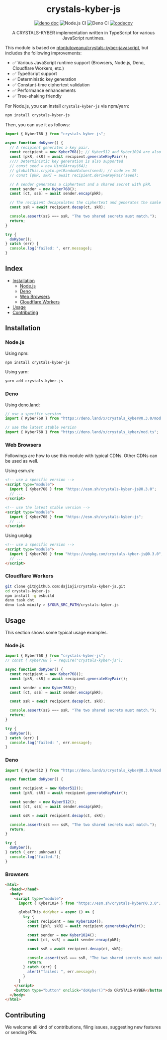 <h1 align="center">crystals-kyber-js</h1>

<div align="center">

[![deno doc](https://doc.deno.land/badge.svg)](https://doc.deno.land/https/deno.land/x/crystals_kyber/mod.ts)
![Node.js CI](https://github.com/dajiaji/crystals-kyber-js/actions/workflows/ci_node.yml/badge.svg)
![Deno CI](https://github.com/dajiaji/crystals-kyber-js/actions/workflows/ci_deno.yml/badge.svg)
[![codecov](https://codecov.io/gh/dajiaji/crystals-kyber-js/branch/main/graph/badge.svg?token=7I7JGKDDJ2)](https://codecov.io/gh/dajiaji/crystals-kyber-js)

</div>

<div align="center">
A CRYSTALS-KYBER implementation written in TypeScript for various JavaScript runtimes.<br>
</div>
<p></p>

This module is based on
<a href="https://github.com/antontutoveanu/crystals-kyber-javascript">ntontutoveanu/crystals-kyber-javascript</a>,
but includes the following improvements:<br>

- ✅ Various JavaScript runtime support (Browsers, Node.js, Deno, Cloudflare
  Workers, etc.)<br>
- ✅ TypeScript support<br>
- ✅ Deterministic key generation<br>
- ✅ Constant-time ciphertext validation<br>
- ✅ Performance enhancements<br>
- ✅ Tree-shaking friendly<br>

For Node.js, you can install `crystals-kyber-js` via npm/yarn:

```sh
npm install crystals-kyber-js
```

Then, you can use it as follows:

```js
import { Kyber768 } from "crystals-kyber-js";

async function doKyber() {
  // A recipient generates a key pair.
  const recipient = new Kyber768(); // Kyber512 and Kyber1024 are also available.
  const [pkR, skR] = await recipient.generateKeyPair();
  //// Deterministic key generation is also supported
  // const seed = new Uint8Array(64);
  // globalThis.crypto.getRandomValues(seed); // node >= 19
  // const [pkR, skR] = await recipient.deriveKeyPair(seed);

  // A sender generates a ciphertext and a shared secret with pkR.
  const sender = new Kyber768();
  const [ct, ssS] = await sender.encap(pkR);

  // The recipient decapsulates the ciphertext and generates the samle shared secret with skR.
  const ssR = await recipient.decap(ct, skR);

  console.assert(ssS === ssR, "The two shared secrets must match.");
  return;
}

try {
  doKyber();
} catch (err) {
  console.log("failed: ", err.message);
}
```

## Index

- [Installation](#installation)
  - [Node.js](#nodejs)
  - [Deno](#deno)
  - [Web Browsers](#web-browsers)
  - [Cloudflare Workers](#cloudflare-workers)
- [Usage](#usage)
- [Contributing](#contributing)

## Installation

### Node.js

Using npm:

```sh
npm install crystals-kyber-js
```

Using yarn:

```sh
yarn add crystals-kyber-js
```

### Deno

Using deno.land:

```js
// use a specific version
import { Kyber768 } from "https://deno.land/x/crystals_kyber@0.3.0/mod.ts";

// use the latest stable version
import { Kyber768 } from "https://deno.land/x/crystals_kyber/mod.ts";
```

### Web Browsers

Followings are how to use this module with typical CDNs. Other CDNs can be used
as well.

Using esm.sh:

```html
<!-- use a specific version -->
<script type="module">
  import { Kyber768 } from "https://esm.sh/crystals-kyber-js@0.3.0";
  // ...
</script>

<!-- use the latest stable version -->
<script type="module">
  import { Kyber768 } from "https://esm.sh/crystals-kyber-js";
  // ...
</script>
```

Using unpkg:

```html
<!-- use a specific version -->
<script type="module">
  import { Kyber768 } from "https://unpkg.com/crystals-kyber-js@0.3.0";
  // ...
</script>
```

### Cloudflare Workers

```sh
git clone git@github.com:dajiaji/crystals-kyber-js.git
cd crystals-kyber-js
npm install -g esbuild
deno task dnt
deno task minify > $YOUR_SRC_PATH/crystals-kyber.js
```

## Usage

This section shows some typical usage examples.

### Node.js

```js
import { Kyber768 } from "crystals-kyber-js";
// const { Kyber768 } = require("crystals-kyber-js");

async function doKyber() {
  const recipient = new Kyber768();
  const [pkR, skR] = await recipient.generateKeyPair();

  const sender = new Kyber768();
  const [ct, ssS] = await sender.encap(pkR);

  const ssR = await recipient.decap(ct, skR);

  console.assert(ssS === ssR, "The two shared secrets must match.");
  return;
}

try {
  doKyber();
} catch (err) {
  console.log("failed: ", err.message);
}
```

### Deno

```js
import { Kyber512 } from "https://deno.land/x/crystals_kyber@0.3.0/mod.ts";

async function doKyber() {

  const recipient = new Kyber512();
  const [pkR, skR] = await recipient.generateKeyPair();

  const sender = new Kyber512();
  const [ct, ssS] = await sender.encap(pkR);

  const ssR = await recipient.decap(ct, skR);

  console.assert(ssS === ssR, "The two shared secrets must match.");
  return;
}

try {
  doKyber();
} catch (_err: unknown) {
  console.log("failed.");
}
```

### Browsers

```html
<html>
  <head></head>
  <body>
    <script type="module">
      import { Kyber1024 } from "https://esm.sh/crystals-kyber@0.3.0";

      globalThis.doKyber = async () => {
        try {
          const recipient = new Kyber1024();
          const [pkR, skR] = await recipient.generateKeyPair();

          const sender = new Kyber1024();
          const [ct, ssS] = await sender.encap(pkR);

          const ssR = await recipient.decap(ct, skR);

          console.assert(ssS === ssR, "The two shared secrets must match.");
          return;
        } catch (err) {
          alert("failed: ", err.message);
        }
      }
    </script>
    <button type="button" onclick="doKyber()">do CRYSTALS-KYBER</button>
  </body>
</html>
```

## Contributing

We welcome all kind of contributions, filing issues, suggesting new features or
sending PRs.
